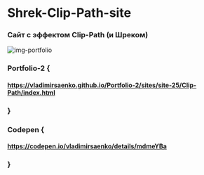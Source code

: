 # Shrek-Clip-Path-site

### Сайт с эффектом Clip-Path (и Шреком)

![img-portfolio](https://user-images.githubusercontent.com/56477695/124283954-2981af00-db55-11eb-9710-85446e320d41.jpg)

### Portfolio-2 {
 
#### https://vladimirsaenko.github.io/Portfolio-2/sites/site-25/Clip-Path/index.html

### }

### Codepen {

#### https://codepen.io/vladimirsaenko/details/mdmeYBa

### }
